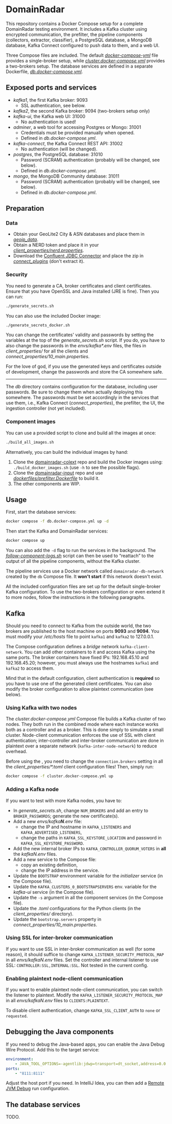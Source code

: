# DomainRadar

This repository contains a Docker Compose setup for a complete DomainRadar testing environment. It includes a Kafka cluster using encrypted communication, the prefilter, the pipeline components (collectors, extractor, classifier), a PostgreSQL database, a MongoDB database, Kafka Connect configured to push data to them, and a web UI.

Three Compose files are included. The default [*docker-compose-yml*](./docker-compose.yml) file provides a single-broker setup, while [*cluster.docker-compose.yml*](./cluster.docker-compose.yml) provides a two-brokers setup. The database services are defined in a separate Dockerfile, [*db.docker-compose.yml*](./db.docker-compose.yml).

## Exposed ports and services

- _kafka1_, the first Kafka broker: 9093
    - SSL authentication, see below.
- _kafka2_, the second Kafka broker: 9094 (two-brokers setup only)
- _kafka-ui_, the Kafka web UI: 31000
    - No authentication is used!
- _adminer_, a web tool for accessing Postgres or Mongo: 31001
    - Credentials must be provided manually when opened.
    - Defined in *db.docker-compose.yml*.
- _kafka-connect_, the Kafka Connect REST API: 31002
    - No authentication (will be changed).
- _postgres_, the PostgreSQL database: 31010
    - Password (SCRAM) authentication (probably will be changed, see below).
    - Defined in *db.docker-compose.yml*.
- _mongo_, the MongoDB Community database: 31011
    - Password (SCRAM) authentication (probably will be changed, see below).
    - Defined in *db.docker-compose.yml*.

## Preparation

### Data

- Obtain your GeoLite2 City & ASN databases and place them in [*geoip\_data*](./geoip_data/).
- Obtain a NERD token and place it in your [*client\_properties/nerd.properties*](./client_properties/nerd.properties).
- Download the [Confluent JDBC Connector](https://www.confluent.io/hub/confluentinc/kafka-connect-jdbc) and place the zip in [*connect\_plugins*](./connect_plugins/) (don't extract it).

### Security

You need to generate a CA, broker certificates and client certificates. Ensure that you have OpenSSL and Java installed (JRE is fine). Then you can run:

```bash
./generate_secrets.sh
``` 

You can also use the included Docker image:

```bash
./generate_secrets_docker.sh
```

You can change the certificates' validity and passwords by setting the variables at the top of the *generate_secrets.sh* script. If you do, you have to also change the passwords in the _envs/kafka\*.env_ files, the files in _client\_properties/_ for all the clients and _connect\_properties/10\_main.properties_.

For the love of god, if you use the generated keys and certificates outside of development, change the passwords and store the CA somewhere safe.

---

The _db_ directory contains configuration for the database, including user passwords. Be sure to change them when actually deploying this somewhere. The passwords must be set accordingly in the services that use them, i.e., Kafka Connect (*connect_properties*), the prefilter, the UI, the ingestion controller (not yet included).

### Component images

You can use a provided script to clone and build all the images at once:
```bash
./build_all_images.sh
```

Alternatively, you can build the individual images by hand:

1. Clone the [domainradar-colext](https://github.com/nesfit/domainradar-colext/) repo and build the Docker images using:  `./build_docker_images.sh` (use `-h` to see the possible flags).
2. Clone the [domainradar-input](https://github.com/nesfit/domainradar-input) repo and use [*dockerfiles/prefilter.Dockerfile*](./dockerfiles/prefilter.Dockerfile) to build it.
3. The other components are WIP.

## Usage

First, start the database services:

```bash
docker compose -f db.docker-compose.yml up -d
```

Then start the Kafka and DomainRadar services:

```bash
docker compose up
```

You can also add the `-d` flag to run the services in the background. The [*follow-component-logs.sh*](./follow-component-logs.sh) script can then be used to “reattach” to the output of all the pipeline components, without the Kafka cluster.

The pipeline services use a Docker network called `domainradar-db-network` created by the `db` Compose file. It **won't start** if this network doesn't exist.

All the included configuration files are set up for the default single-broker Kafka configuration. To use the two-brokers configuration or even extend it to more nodes, follow the instructions in the following paragraphs.

## Kafka

Should you need to connect to Kafka from the outside world, the two brokers are published to the host machine on ports **9093** and **9094**. You must modify your */etc/hosts* file to point `kafka1` and `kafka2` to 127.0.0.1.

The Compose configuration defines a *bridge* network `kafka-client-network`. You can add other containers to it and access Kafka using the same ports. The broker containers have fixed IPs: 192.168.45.10 and 192.168.45.20; however, you must always use the hostnames `kafka1` and `kafka2` to access them.

Mind that in the default configuration, client authentication is **required** so you have to use one of the generated client certificates. You can also modify the broker configuration to allow plaintext communication (see below).

### Using Kafka with two nodes

The *cluster.docker-compose.yml* Compose file builds a Kafka cluster of two nodes. They both run in the combined mode where each instance works both as a controller and as a broker. This is done simply to simulate a small cluster. Node-client communication enforces the use of SSL with client authentication; inter-controller and inter-broker communication are done in plaintext over a separate network (`kafka-inter-node-network`) to reduce overhead.

Before using the , you need to change the `connection.brokers` setting in all the *client\_properties/\*.toml* client configuration files! Then, simply run:

```bash
docker compose -f cluster.docker-compose.yml up
```

### Adding a Kafka node

If you want to test with more Kafka nodes, you have to:
- In *generate_secrets.sh*, change `NUM_BROKERS` and add an entry to `BROKER_PASSWORDS`; generate the new certificate(s).
- Add a new _envs/kafka**N**.env_ file:
    - change the IP and hostname in `KAFKA_LISTENERS` and `KAFKA_ADVERTISED_LISTENERS`,
    - change the paths in `KAFKA_SSL_KEYSTORE_LOCATION` and password in `KAFKA_SSL_KEYSTORE_PASSWORD`.
- Add the new internal broker IPs to `KAFKA_CONTROLLER_QUORUM_VOTERS` in **all** the *kafkaN.env* files.
- Add a new service to the Compose file:
    - copy an existing definition,
    - change the IP address in the service.
- Update the `BOOTSTRAP` environment variable for the _initializer_ service (in the Compose file).
- Update the `KAFKA_CLUSTERS_0_BOOTSTRAPSERVERS` env. variable for the _kafka-ui_ service (in the Compose file).
- Update the `-s` argument in all the component services (in the Compose file).
- Update the *.toml* configurations for the Python clients (in the *client\_properties/* directory).
- Update the `bootstrap.servers` property in _connect\_properties/10\_main.properties_.

### Using SSL for inter-broker communication

If you want to use SSL in inter-broker communication as well (for some reason), it should suffice to change `KAFKA_LISTENER_SECURITY_PROTOCOL_MAP` in all *envs/kafkaN.env* files. Set the controller and internal listener to use SSL: `CONTROLLER:SSL,INTERNAL:SSL`. Not tested in the current config.

### Enabling plaintext node-client communication

If you want to enable plaintext node-client communication, you can switch the listener to plaintext. Modify the `KAFKA_LISTENER_SECURITY_PROTOCOL_MAP` in all *envs/kafkaN.env* files to `CLIENTS:PLAINTEXT`.

To disable client authentication, change `KAFKA_SSL_CLIENT_AUTH` to `none` or `requested`.

## Debugging the Java components

If you need to debug the Java-based apps, you can enable the Java Debug Wire Protocol. Add this to the target service:

```yaml
environment:
    - JAVA_TOOL_OPTIONS=-agentlib:jdwp=transport=dt_socket,address=0.0.0.0:8111,server=y,suspend=n
ports:
    - "8111:8111"
```

Adjust the host port if you need. In IntelliJ Idea, you can then add a [Remote JVM Debug](https://www.jetbrains.com/help/idea/tutorial-remote-debug.html#create-run-configurations) run configuration.

## The database services

TODO.